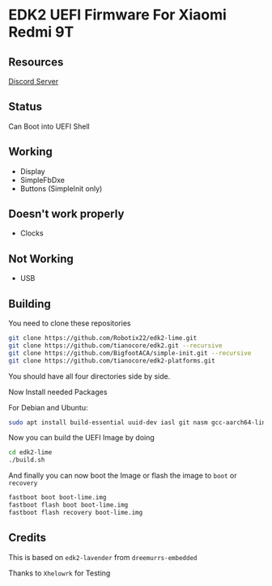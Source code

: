 # EDK2 UEFI Firmware For Xiaomi Redmi 9T

## Resources

[Discord Server](https://discord.gg/Gb4KAqAQdm)

## Status

Can Boot into UEFI Shell

## Working

- Display
- SimpleFbDxe
- Buttons (SimpleInit only)

## Doesn't work properly

- Clocks

## Not Working

- USB

## Building

You need to clone these repositories 

```bash
git clone https://github.com/Robotix22/edk2-lime.git
git clone https://github.com/tianocore/edk2.git --recursive
git clone https://github.com/BigfootACA/simple-init.git --recursive
git clone https://github.com/tianocore/edk2-platforms.git
```
You should have all four directories side by side.

Now Install needed Packages

For Debian and Ubuntu:

```bash
sudo apt install build-essential uuid-dev iasl git nasm gcc-aarch64-linux-gnu mkbootimg python3-distutils gettext
```

Now you can build the UEFI Image by doing

```bash
cd edk2-lime
./build.sh
```

And finally you can now boot the Image or flash the image to `boot` or `recovery`

```bash
fastboot boot boot-lime.img
fastboot flash boot boot-lime.img
fastboot flash recovery boot-lime.img
```

## Credits

This is based on `edk2-lavender` from `dreemurrs-embedded`

Thanks to `Xhelowrk` for Testing
